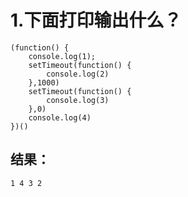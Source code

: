 # 1.下面打印输出什么？

```
(function() {
	console.log(1);
	setTimeout(function() {
		console.log(2)
	},1000)
	setTimeout(function() {
		console.log(3)
	},0)
	console.log(4)
})()
```


## 结果：

```
1 4 3 2
```
